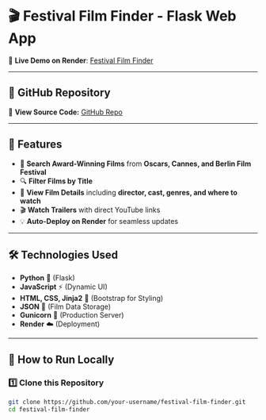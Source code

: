 # 🎬 Festival Film Finder - Flask Web App  

📌 **Live Demo on Render**: [Festival Film Finder](https://festival-film-finder.onrender.com/)  

---

## 🔗 GitHub Repository  
🚀 **View Source Code:** [GitHub Repo](https://github.com/minyoungkim525-dev/festival-film-finder)  

---

## 🚀 Features  
- 🎥 **Search Award-Winning Films** from **Oscars, Cannes, and Berlin Film Festival**  
- 🔍 **Filter Films by Title**  
- 📑 **View Film Details** including **director, cast, genres, and where to watch**  
- 🎬 **Watch Trailers** with direct YouTube links  
- 💡 **Auto-Deploy on Render** for seamless updates  

---


## 🛠 Technologies Used  
- **Python** 🐍 (Flask)  
- **JavaScript** ⚡ (Dynamic UI)  
- **HTML, CSS, Jinja2** 🎨 (Bootstrap for Styling)  
- **JSON** 📁 (Film Data Storage)  
- **Gunicorn** 🚀 (Production Server)  
- **Render** ☁️ (Deployment)  

---

## 📂 How to Run Locally  

### **1️⃣ Clone this Repository**  
```sh
git clone https://github.com/your-username/festival-film-finder.git
cd festival-film-finder
